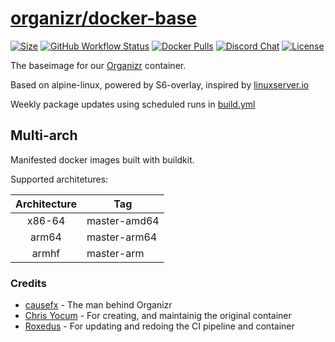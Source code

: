 # [organizr/docker-base](https://github.com/organizr/docker-base)

[![Size](https://img.shields.io/docker/image-size/organizr/base?color=e93071&style=for-the-badge)](https://hub.docker.com/r/organizr/base/)
[![GitHub Workflow Status](https://img.shields.io/github/workflow/status/organizr/docker-base/Build%20Container?color=e93071&style=for-the-badge&logo=github&logoColor=41add3)](https://github.com/organizr/docker-base/actions?query=workflow%3A%22Build+Container%22)
[![Docker Pulls](https://img.shields.io/docker/pulls/organizr/base?color=e93071&style=for-the-badge&logo=docker&logoColor=41add3)](https://hub.docker.com/r/organizr/base/)
[![Discord Chat](https://img.shields.io/discord/374648602632388610?color=e93071&logo=discord&logoColor=41add3&style=for-the-badge)](https://organizr.app/discord)
[![License](https://img.shields.io/github/license/organizr/docker-base?color=e93071&style=for-the-badge)](LICENSE.md)

The baseimage for our [Organizr](https://github.com/organizr/docker-organizr) container.

Based on alpine-linux, powered by S6-overlay, inspired by [linuxserver.io](https://github.com/linuxserver/)

Weekly package updates using scheduled runs in [build.yml](.github/workflows/build.yml#L9)

## Multi-arch

Manifested docker images built with buildkit.

Supported architetures:

| Architecture | Tag |
| :----: | --- |
| x86-64 | master-amd64 |
| arm64 | master-arm64 |
| armhf | master-arm |

### Credits

* [causefx](https://github.com/causefx) - The man behind Organizr
* [Chris Yocum](https://github.com/christronyxyocum) - For creating, and maintainig the original container
* [Roxedus](https://github.com/roxedus) - For updating and redoing the CI pipeline and container

